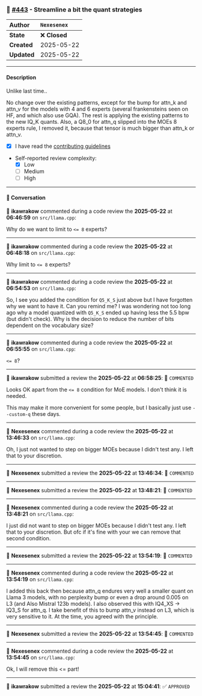 ### 🔀 [#443](https://github.com/ikawrakow/ik_llama.cpp/pull/443) - Streamline a bit the quant strategies

| **Author** | `Nexesenex` |
| :--- | :--- |
| **State** | ❌ **Closed** |
| **Created** | 2025-05-22 |
| **Updated** | 2025-05-22 |

---

#### Description

Unlike last time..

No change over the existing patterns, except for the bump for attn_k and attn_v for the models with 4 and 6 experts (several frankensteins seen on HF, and which also use GQA).
The rest is applying the existing patterns to the new IQ_K quants.
Also, a Q8_0 for attn_q slipped into the MOEs 8 experts rule, I removed it, because that tensor is much bigger than attn_k or attn_v.

- [x] I have read the [contributing guidelines](https://github.com/ggerganov/llama.cpp/blob/master/CONTRIBUTING.md)
- Self-reported review complexity:
  - [x] Low
  - [ ] Medium
  - [ ] High

---

#### 💬 Conversation

👤 **ikawrakow** commented during a code review the **2025-05-22** at **06:46:59** on `src/llama.cpp`:<br>

Why do we want to limit to `<= 8` experts?

---

👤 **ikawrakow** commented during a code review the **2025-05-22** at **06:48:18** on `src/llama.cpp`:<br>

Why limit to `<= 8` experts?

---

👤 **ikawrakow** commented during a code review the **2025-05-22** at **06:54:53** on `src/llama.cpp`:<br>

So, I see you added the condition for `Q5_K_S` just above but I have forgotten why we want to have it. Can you remind me? I was wondering not too long ago why a model quantized with `Q5_K_S` ended up having less the 5.5 bpw (but didn't check). Why is the decision to reduce the number of bits dependent on the vocabulary size?

---

👤 **ikawrakow** commented during a code review the **2025-05-22** at **06:55:55** on `src/llama.cpp`:<br>

`<= 8`?

---

👤 **ikawrakow** submitted a review the **2025-05-22** at **06:58:25**: 💬 `COMMENTED`<br>

Looks OK apart from the `<= 8` condition for MoE models. I don't think it is needed.

This may make it more convenient for some people, but I basically just use `--custom-q` these days.

---

👤 **Nexesenex** commented during a code review the **2025-05-22** at **13:46:33** on `src/llama.cpp`:<br>

Oh, I just not wanted to step on bigger MOEs because I didn't test any.
I left that to your discretion.

---

👤 **Nexesenex** submitted a review the **2025-05-22** at **13:46:34**: 💬 `COMMENTED`

---

👤 **Nexesenex** submitted a review the **2025-05-22** at **13:48:21**: 💬 `COMMENTED`

---

👤 **Nexesenex** commented during a code review the **2025-05-22** at **13:48:21** on `src/llama.cpp`:<br>

I just did not want to step on bigger MOEs because I didn't test any.
I left that to your discretion. But ofc if it's fine with your we can remove that second condition.

---

👤 **Nexesenex** submitted a review the **2025-05-22** at **13:54:19**: 💬 `COMMENTED`

---

👤 **Nexesenex** commented during a code review the **2025-05-22** at **13:54:19** on `src/llama.cpp`:<br>

I added this back then because attn_q endures very well a smaller quant on Llama 3 models, with no perplexity bump or even a drop around 0.005 on L3 (and Also Mistral 123b models).
I also observed this with IQ4_XS -> IQ3_S for attn_q.
I take benefit of this to bump attn_v instead on L3, which is very sensitive to it.
At the time, you agreed with the principle.

---

👤 **Nexesenex** submitted a review the **2025-05-22** at **13:54:45**: 💬 `COMMENTED`

---

👤 **Nexesenex** commented during a code review the **2025-05-22** at **13:54:45** on `src/llama.cpp`:<br>

Ok, I will remove this <= part!

---

👤 **ikawrakow** submitted a review the **2025-05-22** at **15:04:41**: ✅ `APPROVED`